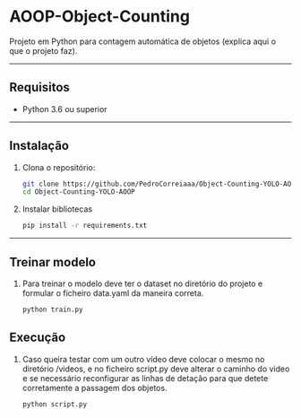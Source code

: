 # AOOP-Object-Counting

Projeto em Python para contagem automática de objetos (explica aqui o que o projeto faz).

---

## Requisitos

- Python 3.6 ou superior

---

## Instalação

1. Clona o repositório:
   ```bash
   git clone https://github.com/PedroCorreiaaa/Object-Counting-YOLO-AOOP.git
   cd Object-Counting-YOLO-AOOP

2. Instalar bibliotecas
    ```bash
    pip install -r requirements.txt

---

## Treinar modelo
1. Para treinar o modelo deve ter o dataset no diretório do projeto e formular o ficheiro data.yaml da maneira correta.  
    ```bash
    python train.py

## Execução
1. Caso queira testar com um outro vídeo deve colocar o mesmo no diretório /videos, e no ficheiro script.py deve alterar o caminho do video e se necessário reconfigurar as linhas de detação para que detete corretamente a passagem dos objetos.
    ```bash
    python script.py






